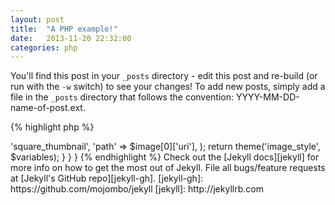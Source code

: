 ```yaml
---
layout: post
title:  "A PHP example!"
date:   2013-11-20 22:32:00
categories: php
---
```


You'll find this post in your `_posts` directory - edit this post and re-build (or run with the `-w` switch) to see your changes!
To add new posts, simply add a file in the `_posts` directory that follows the convention: YYYY-MM-DD-name-of-post.ext.

{% highlight php %}
<?php

function mymodule_custom_image_ds_field($field) {
  $show = field_get_items('node', $field['entity'], 'field_show_image');

  if ($show[0]['value'] == TRUE) {
    $image = field_get_items('node', $field['entity'], 'field_image');
    if (!empty($image)) {
      $variables = array(
        'style_name' => 'square_thumbnail',
        'path' => $image[0]['uri'],
      );

      return theme('image_style', $variables);
    }
  }
}

{% endhighlight %}

Check out the [Jekyll docs][jekyll] for more info on how to get the most out of Jekyll. File all bugs/feature requests at [Jekyll's GitHub repo][jekyll-gh].

[jekyll-gh]: https://github.com/mojombo/jekyll
[jekyll]:    http://jekyllrb.com
